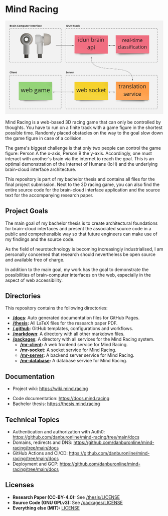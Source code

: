 # Mind Racing

<!-- TODO Replace with a screenshot of the game as soon as I have something -->

![Rough architecture of Mind Racing and the corresponding IDUN Technologies software stack.](/markdown/img/rough-architecture.png)

Mind Racing is a web-based 3D racing game that can only be controlled by thoughts. You have to run on a finite track with a game figure in the shortest possible time. Randomly placed obstacles on the way to the goal slow down the game figure in case of a collision.

The game's biggest challenge is that only two people can control the game figure: Person A the x-axis, Person B the y-axis. Accordingly, one must interact with another's brain via the internet to reach the goal. This is an optimal demonstration of the Internet of Humans (IoH) and the underlying brain-cloud interface architecture.

This repository is part of my bachelor thesis and contains all files for the final project submission. Next to the 3D racing game, you can also find the entire source code for the brain-cloud interface application and the source text for the accompanying research paper.

## Project Goals

The main goal of my bachelor thesis is to create architectural foundations for brain-cloud interfaces and present the associated source code in a public and comprehensible way so that future engineers can make use of my findings and the source code.

As the field of neurotechnology is becoming increasingly industrialised, I am personally concerned that research should nevertheless be open source and available free of charge.

In addition to the main goal, my work has the goal to demonstrate the possibilities of brain-computer interfaces on the web, especially in the aspect of web accessibility.

## Directories

This repository contains the following directories:

- **[/docs](/docs)**: Auto generated documentation files for GitHub Pages.
- **[/thesis](/thesis):** All LaTeX files for the research paper PDF.
- **[/.github](/.github)**: GitHub templates, configurations and workflows.
- **[/markdown](/markdown)**: A directory with all other markdown files.
- **[/packages](/packages)**: A directory with all services for the Mind Racing system.
  - **[/mr-client](/packages/mr-client):** A web frontend service for Mind Racing.
  - **[/mr-socket](/packages/mr-socket):** A socket service for Mind Racing.
  - **[/mr-server](/packages/mr-server):** A backend server service for Mind Racing.
  - **[/mr-database](/packages/mr-database):** A database service for Mind Racing.

## Documentation

<!-- TODO Add project documentation for the new topics and changes -->

- Project wiki: <https://wiki.mind.racing>
<!-- TODO Add code documentation for the new Next.js component -->
- Code documentation: <https://docs.mind.racing>
- Bachelor thesis: <https://thesis.mind.racing>

## Technical Topics

<!-- TODO Replace with final URLs as soon as I've created them -->

- Authentication and authorization with Auth0: <https://github.com/danburonline/mind-racing/tree/main/docs>
- Domains, redirects and DNS: <https://github.com/danburonline/mind-racing/tree/main/docs>
- GitHub Actions and CI/CD: <https://github.com/danburonline/mind-racing/tree/main/docs>
- Deployment and GCP: <https://github.com/danburonline/mind-racing/tree/main/docs>

## Licenses

- **Research Paper (CC-BY-4.0):** See [/thesis/LICENSE](/thesis/LICENSE)
- **Source Code (GNU GPLv3):** See [/packages/LICENSE](/packages/LICENSE)
- **Everything else (MIT):** [LICENSE](LICENSE)
